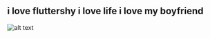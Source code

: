 ## i love fluttershy i love life i love my boyfriend
  ![alt text](https://64.media.tumblr.com/b0e63c23fb0b955dcb3415ddf25620df/2848cc8418ebcc2d-2f/s540x810/e09dabd7fd5d2bef7a1744d91fa087957fe893f4.pnj)
